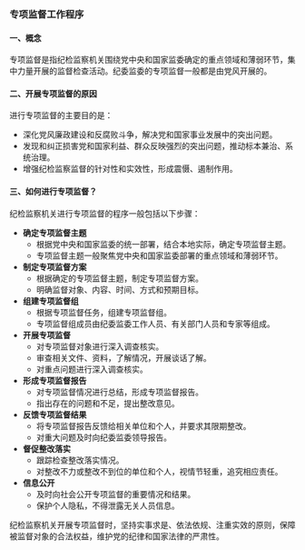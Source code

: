 ### 专项监督工作程序





#### **一、概念**

专项监督是指纪检监察机关围绕党中央和国家监委确定的重点领域和薄弱环节，集中力量开展的监督检查活动。纪委监委的专项监督一般都是由党风开展的。

#### **二、开展专项监督的原因**

进行专项监督的主要目的是：

- 深化党风廉政建设和反腐败斗争，解决党和国家事业发展中的突出问题。
- 发现和纠正损害党和国家利益、群众反映强烈的突出问题，推动标本兼治、系统治理。
- 增强纪检监察监督的针对性和实效性，形成震慑、遏制作用。

#### **三、如何进行专项监督？**

纪检监察机关进行专项监督的程序一般包括以下步骤：

- **确定专项监督主题**
  - 根据党中央和国家监委的统一部署，结合本地实际，确定专项监督主题。
  - 专项监督主题一般聚焦党中央和国家监委部署的重点领域和薄弱环节。
- **制定专项监督方案**
  - 根据确定的专项监督主题，制定专项监督方案。
  - 明确监督对象、内容、时间、方式和预期目标。
- **组建专项监督组**
  - 根据专项监督任务，组建专项监督组。
  - 专项监督组成员由纪委监委工作人员、有关部门人员和专家等组成。
- **开展专项监督**
  - 对专项监督对象进行深入调查核实。
  - 审查相关文件、资料，了解情况，开展谈话了解。
  - 对重点问题进行深入调查核实。
- **形成专项监督报告**
  - 对专项监督情况进行总结，形成专项监督报告。
  - 指出存在的问题和不足，提出整改意见。
- **反馈专项监督结果**
  - 将专项监督报告反馈给相关单位和个人，并要求其限期整改。
  - 对重大问题及时向纪委监委领导报告。
- **督促整改落实**
  - 跟踪检查整改落实情况。
  - 对整改不力或整改不到位的单位和个人，视情节轻重，追究相应责任。
- **信息公开**
  - 及时向社会公开专项监督的重要情况和结果。
  - 保护个人隐私，不得泄露无关人员信息。

纪检监察机关开展专项监督时，坚持实事求是、依法依规、注重实效的原则，保障被监督对象的合法权益，维护党的纪律和国家法律的严肃性。